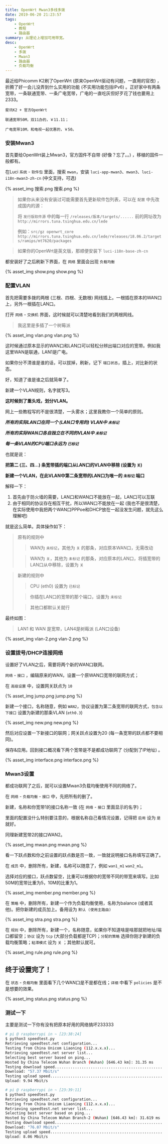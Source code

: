 ```yaml
---
title: OpenWrt Mwan3多线多拨
date: 2019-06-20 21:23:57
tags:
    - OpenWrt
    - 教程
    - 路由器
summary: 从理论上增加可用带宽。
desc: 
    - OpenWrt
    - 多拨
    - Mwan3
    - 路由器
    - 负载均衡
---
```


最近给Phicomm K2刷了OpenWrt (原来OpenWrt驱动有问题，一直用的官改) ，折腾了好一会儿没弄到什么实用的功能 (不实用功能包括IPv6) 。正好家中有两条宽带，一条联通宽带、一条广电宽带，广电的一直吃灰但好歹花了钱也要用上2333。

```
斐讯K2 + 官方OpenWrt

联通宽带50M，双11办的，￥11.11；

广电宽带10M，和电视一起优惠的，￥50。
```

### 安装Mwan3
首先要给OpenWrt装上Mwan3，官方固件不自带 (好像？忘了。。) ，移植的固件一般都有。

在Luci `系统` - `软件包` 里面，搜索 `mwan`，安装 `luci-app-mwan3`、`mwan3`、`luci-i18n-mwan3-zh-cn` (中文支持，可选) 

{% asset_img 搜索.png 搜索.png %}

> 如果你从来没有安装过可能需要首先更新软件包列表，可以在 `配置` 中先改成国内的源：
>  
> 将 `发行版软件源` 中的每一行 `/releases/版本/targets/......` 前的网址改为 `http://mirrors.tuna.tsinghua.edu.cn/lede` 
>
> 例如：`src/gz openwrt_core http://mirrors.tuna.tsinghua.edu.cn/lede/releases/18.06.2/targets/ramips/mt7620/packages`

> 如果你的OpenWrt是英文版，那顺便安装下 `luci-i18n-base-zh-cn`

都安装好了之后刷新下界面，在 `网络` 里面会出现 `负载均衡`

{% asset_img show.png show.png %}

### 配置VLAN

首先把需要多拨的两根 (三根、四根、无数根) 网线插上。一根插在原本的WAN口上，另外一根插在LAN口。

打开 `网络` - `交换机` 界面，这时候就可以清楚地看到我们的两根网线。

> 我这里是多插了一个树莓派

{% asset_img vlan.png vlan.png %}

这时候通过原本显示的WAN口和LAN口可以轻松分辨出端口对应的宽带。例如我这里WAN是联通，LAN1是广电。

如果你分不清谁是谁的话，可以拔掉，刷新，记下 `端口状态`，插上，对比新的状态。

好，知道了谁是谁之后就简单了。

新建一个VLAN规则，名字就写3。

**这时候到了重头戏，划分VLAN。**

网上一些教程写的不是很清楚，一头雾水；这里我教你一个简单的原则。

***所有的实际LAN口在同一个 (LAN口专用的) VLAN中 `未标记`***

***所有的实际WAN口各自独立在不同的VLAN中 `未标记`***

***每一条VLAN的CPU端口永远为 `已标记`***

也就是说：

**把第二 (三、四...) 条宽带插的端口从LAN口的VLAN中移除 (设置为 `关`)**

**新建一个VLAN，在此VLAN中第二条宽带的LAN口为唯一的 `未标记` 端口**

解释一下：

1. 首先由于防火墙的需要，LAN口和WAN口不能放在一起，LAN口可以互联
2. 由于相同的协议存在相互干扰，所以WAN口不能放在一起 (我也不是很清楚，在实际使用中我把两个WAN口PPPoe和DHCP放在一起没发生问题，就先这么理解吧) 


就是这么简单。具体操作如下：

> 原有的规则中
>> WAN为 `未标记`，其他为 `关` 的那条，对应原本WAN口，无需改动
>
>> WAN为 `关`，其他为 `未标记` 的那条，对应原本的LAN口，将插宽带的LAN口从中移除，设置为 `关`

> 新建的规则中
>> CPU (eth0) 设置为 `已标记`
> 
>> 你插在LAN口的宽带的那个端口，设置为 `未标记`
>
>> 其他口都默认关就行

最终如图：

> LAN1 和 WAN 是宽带，LAN4是树莓派 (LAN口设备) 

{% asset_img vlan-2.png vlan-2.png %}

### 设置拨号/DHCP连接网络

设置好了VLAN之后，需要将两个新的WAN口联网。

`网络` - `接口` ，编辑原来的WAN，设置一个原WAN口宽带的联网方式；

在 `高级设置` 中，设置网关跃点为 `10`

{% asset_img jump.png jump.png %}

新建一个接口，名称随意，例如 `WAN2`，协议设置为第二条宽带的联网方式，`包含以下接口` 设置为新建的那条VLAN (`eth0.3`) 

{% asset_img new.png new.png %}

然后对应设置一下新接口的联网；网关跃点设置为20 (每一条宽带的跃点都不要相同)。

保存&应用。回到接口概况看下两个宽带是不是都成功联网了 (分配到了IP地址) 。

{% asset_img interface.png interface.png %}

### Mwan3设置

都成功联网了之后，就可以设置Mwan3负载均衡使用不同的网络了。

在 `网络` - `负载均衡` - `接口` 中，先把所有的删了。

新建，名称和你宽带1的接口名称一致 (在 `网络` - `接口` 里面显示的名字)；

里面的配置没什么特别要注意的，根据名称自己看情况设置，记得把 `启用` 设为 `是` 就好。

同理新建宽带2的接口WAN2。

{% asset_img mwan.png mwan.png %}

看一下跃点数和你之前设置的跃点数是否一致，一致就说明接口名称填写正确了。

在 `成员` 中，删除所有，新建，名称可以随意了，例如 `wan1_m1` `wan2_m1`。

选择对应的接口，跃点数留空，比重可以根据你的宽带不同的带宽来填写。比如50M的宽带比重为5，10M的比重为1。

{% asset_img member.png member.png %}

在 `策略` 中，删除所有，新建一个作为负载均衡使用，名称为balance (或者其他)。把你新建的成员加上。备用设为 `默认 (使用主路由)`

{% asset_img stra.png stra.png %}

在 `规则` 中，删除所有，新建一个，名称随意，如果你不知道啥是啥那就把地址/端口都留空；`协议` 设为 `tcp` (大部分负载都是TCP)；`分配的策略` 选择你刚才新建的负载均衡策略；`粘滞模式` 设为 `关` ；其他默认就可。

{% asset_img rule.png rule.png %}

## 终于设置完了！

在 `状态` - `负载均衡` 里面看下几个WAN口是不是都在线；`详细` 中看下 `policies` 是不是想要的效果。

{% asset_img status.png status.png %}

### 测试一下

主要是测试一下你有没有把原本好用的网络搞坏233333

```bash
# pi @ raspberrypi in ~ [23:38:24] 
$ python3 speedtest.py
Retrieving speedtest.net configuration...
Testing from China Unicom Liaoning (112.x.x.x)...
Retrieving speedtest.net server list...
Selecting best server based on ping...
Hosted by China Telecom Wuhan Branch (Wuhan) [646.43 km]: 31.35 ms
Testing download speed................................................................................
Download: "57.37 Mbit/s"
Testing upload speed......................................................................................................
Upload: 9.94 Mbit/s

# pi @ raspberrypi in ~ [23:39:11] 
$ python3 speedtest.py
Retrieving speedtest.net configuration...
Testing from China Unicom Liaoning (112.x.x.x)...
Retrieving speedtest.net server list...
Selecting best server based on ping...
Hosted by China Telecom Wuhan Branch-2 (Wuhan) [646.43 km]: 31.619 ms
Testing download speed................................................................................
Download: "76.07 Mbit/s"
Testing upload speed......................................................................................................
Upload: 8.06 Mbit/s
```